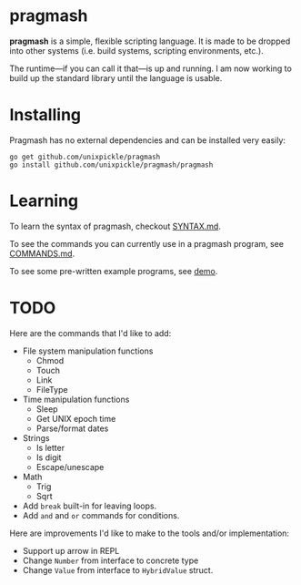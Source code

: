 # pragmash

**pragmash** is a simple, flexible scripting language. It is made to be dropped into other systems (i.e. build systems, scripting environments, etc.).

The runtime&mdash;if you can call it that&mdash;is up and running. I am now working to build up the standard library until the language is usable.

# Installing

Pragmash has no external dependencies and can be installed very easily:

    go get github.com/unixpickle/pragmash
    go install github.com/unixpickle/pragmash/pragmash

# Learning

To learn the syntax of pragmash, checkout [SYNTAX.md](SYNTAX.md).

To see the commands you can currently use in a pragmash program, see [COMMANDS.md](COMMANDS.md).

To see some pre-written example programs, see [demo](demo).

# TODO

Here are the commands that I'd like to add:

 * File system manipulation functions
   * Chmod
   * Touch
   * Link
   * FileType
 * Time manipulation functions
   * Sleep
   * Get UNIX epoch time
   * Parse/format dates
 * Strings
   * Is letter
   * Is digit
   * Escape/unescape
 * Math
   * Trig
   * Sqrt
 * Add `break` built-in for leaving loops.
 * Add `and` and `or` commands for conditions.

Here are improvements I'd like to make to the tools and/or implementation:

 * Support up arrow in REPL
 * Change `Number` from interface to concrete type
 * Change `Value` from interface to `HybridValue` struct.
